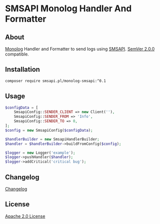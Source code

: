 # SMSAPI Monolog Handler And Formatter

## About
[Monolog](//github.com/Seldaek/monolog) Handler and Formatter to send logs using [SMSAPI](//smsapi.pl).
[SemVer 2.0.0](//semver.org/spec/v2.0.0.html) compatible.

## Installation
```bash
composer require smsapi.pl/monolog-smsapi:^0.1
```

## Usage
```php
$configData = [
    SmsapiConfig::SENDER_CLIENT => new Client(''),
    SmsapiConfig::SENDER_FROM => 'Info',
    SmsapiConfig::SENDER_TO => 0,
];
$config = new SmsapiConfig($configData);

$handlerBuilder = new SmsapiHandlerBuilder;
$handler = $handlerBuilder->buildFromConfig($config);

$logger = new Logger('example');
$logger->pushHandler($handler);
$logger->addCritical('critical bug');
```

## Changelog
[Changelog](CHANGELOG.md)

## License
[Apache 2.0 License](LICENSE)
